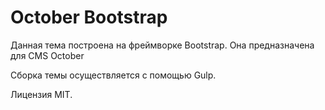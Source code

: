 # October Bootstrap

Данная тема построена на фреймворке Bootstrap.
Она предназначена для CMS October

Сборка темы осуществляется с помощью Gulp.

Лицензия MIT.
